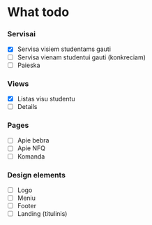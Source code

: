 # What todo

### Servisai
- [x] Servisa visiem studentams gauti
- [ ] Servisa vienam studentui gauti (konkreciam)
- [ ] Paieska

### Views
- [x] Listas visu studentu
- [ ] Details

### Pages
- [ ] Apie bebra
- [ ] Apie NFQ
- [ ] Komanda

### Design elements
- [ ] Logo
- [ ] Meniu
- [ ] Footer
- [ ] Landing (titulinis)
